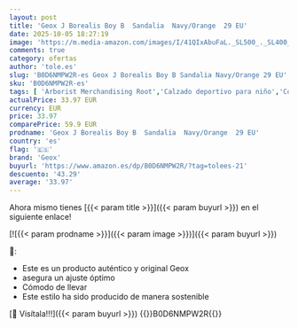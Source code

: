 ```yaml
---
layout: post
title: 'Geox J Borealis Boy B  Sandalia  Navy/Orange  29 EU'
date: 2025-10-05 18:27:19
image: 'https://m.media-amazon.com/images/I/41QIxAbuFaL._SL500_._SL400_.jpg'
comments: true
category: ofertas
author: 'tole.es'
slug: 'B0D6NMPW2R-es Geox J Borealis Boy B Sandalia Navy/Orange 29 EU'
sku: 'B0D6NMPW2R-es'
tags: [ 'Arborist Merchandising Root','Calzado deportivo para niño','Compre 2, obtenga un 10 % de descuento','Compre 2, obtenga un 10 % de descuento_Shoes 2','Moda','Moda Niño','Sandalias deportivas para niño','Self Service','Special Features Stores','Zapatillas deportivas y de moda para niños','Zapatos de niño','c8538d25-3af9-48d3-aeff-5f3ce5572a36_0','c8538d25-3af9-48d3-aeff-5f3ce5572a36_1701','geox','sandalia','🇪🇸', ]
actualPrice: 33.97 EUR
currency: EUR
price: 33.97
comparePrice: 59.9 EUR
prodname: 'Geox J Borealis Boy B  Sandalia  Navy/Orange  29 EU'
country: 'es'
flag: '🇪🇸'
brand: 'Geox'
buyurl: 'https://www.amazon.es/dp/B0D6NMPW2R/?tag=tolees-21'
descuento: '43.29'
average: '33.97'
---
```


Ahora mismo tienes [{{< param title >}}]({{< param buyurl >}}) en el siguiente enlace!

[![{{< param prodname >}}]({{< param image >}})]({{< param buyurl >}})

🔎:

- Este es un producto auténtico y original Geox
- asegura un ajuste óptimo
- Cómodo de llevar
- Este estilo ha sido producido de manera sostenible

[🛒 Visítala!!!]({{< param buyurl >}})
{{<world>}}B0D6NMPW2R{{</world>}}
